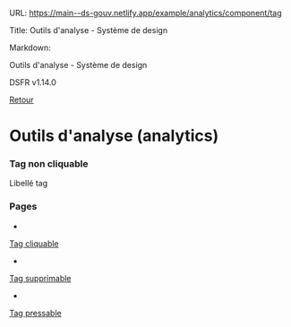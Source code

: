 URL:
https://main--ds-gouv.netlify.app/example/analytics/component/tag

Title:
Outils d'analyse - Système de design

Markdown:


Outils d'analyse - Système de design


DSFR v1.14.0


[Retour](../)


# Outils d'analyse (analytics)


### Tag non cliquable


Libellé tag


### Pages


-
[Tag cliquable](tag-clickable)


-
[Tag supprimable](tag-dismissible)


-
[Tag pressable](tag-pressable)